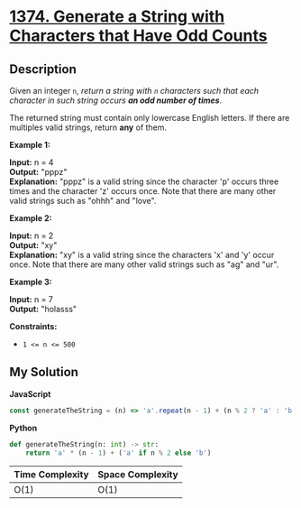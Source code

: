 # [1374. Generate a String with Characters that Have Odd Counts](https://leetcode.com/problems/generate-a-string-with-characters-that-have-odd-counts/description)

## Description

Given an integer `n`, _return a string with `n` characters such that each character in such string occurs **an odd number of times**_.

The returned string must contain only lowercase English letters. If there are multiples valid strings, return **any** of them.

**Example 1:**

**Input:** n = 4  
**Output:** "pppz"  
**Explanation:** "pppz" is a valid string since the character 'p' occurs three times and the character 'z' occurs once. Note that there are many other valid strings such as "ohhh" and "love".

**Example 2:**

**Input:** n = 2  
**Output:** "xy"  
**Explanation:** "xy" is a valid string since the characters 'x' and 'y' occur once. Note that there are many other valid strings such as "ag" and "ur".

**Example 3:**

**Input:** n = 7  
**Output:** "holasss"

**Constraints:**

- `1 <= n <= 500`

## My Solution

**JavaScript**

```js
const generateTheString = (n) => 'a'.repeat(n - 1) + (n % 2 ? 'a' : 'b');
```

**Python**

```py
def generateTheString(n: int) -> str:
    return 'a' * (n - 1) + ('a' if n % 2 else 'b')
```

| Time Complexity | Space Complexity |
| --------------- | ---------------- |
| O(1)            | O(1)             |
